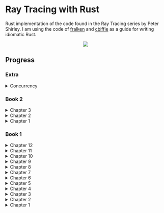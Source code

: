 # Ray Tracing with Rust
Rust implementation of the code found in the Ray Tracing series by Peter Shirley. I am using the code of <a href="https://github.com/fralken">fralken</a> and <a href="https://github.com/cbiffle/rtiow-rust">cbiffle</a> as a guide for writing idiomatic Rust.

<p align="center">
  <img src="https://github.com/JPDye/Ray-Tracing-with-Rust/blob/master/img/test.jpg" />
</p>


## Progress

### Extra
<details><summary>Concurrency</summary>
  <p align="center">
    <img src="https://github.com/JPDye/Ray-Tracing-with-Rust/blob/master/img/chapter13.jpg" />
  </p>
  <p>Concurrency with Rayon. Reduced final image render time for 60+ minutes to 8 minutes.</p>
</details>


### Book 2
<details><summary>Chapter 3</summary>
    <p align="center">
    <img src="https://github.com/JPDye/Ray-Tracing-with-Rust/blob/master/img/book2_chapter3.1.jpg" />
  </p>
  <p align="center">
    <img src="https://github.com/JPDye/Ray-Tracing-with-Rust/blob/master/img/book2_chapter3.2.jpg" />
  </p>
  <p>Ground work for allowing real textures.</p>
</details>

<details><summary>Chapter 2</summary>
  <p align="center">
    <img src="https://github.com/JPDye/Ray-Tracing-with-Rust/blob/master/img/book2_chapter2.jpg" />
  </p>
  <p>BVH acceleration structure. Reduces render time from 9 minutes to 3 minutes. 200% speed increase. </p>
</details>

<details><summary>Chapter 1</summary>
  <p align="center">
    <img src="https://github.com/JPDye/Ray-Tracing-with-Rust/blob/master/img/book2_chapter1.jpg" />
  </p>
  <p>Motion blur.</p>
</details>


### Book 1
<details><summary>Chapter 12</summary>
  <p align="center">
    <img src="https://github.com/JPDye/Ray-Tracing-with-Rust/blob/master/img/chapter12.jpg" />
  </p>
  <p>Rendering a randomised scene.</p>
</details>

<details><summary>Chapter 11</summary>
  <p align="center">
    <img src="https://github.com/JPDye/Ray-Tracing-with-Rust/blob/master/img/chapter11.jpg" />
  </p>
  <p>Depth of field added.</p>
</details>

<details><summary>Chapter 10</summary>
  <p align="center">
    <img src="https://github.com/JPDye/Ray-Tracing-with-Rust/blob/master/img/chapter10.jpg" />
  </p>
  <p>Camera struct extended. Provide a point to look from, point to look at, up direction, vertical FOV and aspect ratio.</p>
</details>

<details><summary>Chapter 9</summary>
  <p align="center">
    <img src="https://github.com/JPDye/Ray-Tracing-with-Rust/blob/master/img/chapter9.jpg" />
  </p>
  <p>Dielectric material struct created.</p>
</details>

<details><summary>Chapter 8</summary>
  <p align="center">
    <img src="https://github.com/JPDye/Ray-Tracing-with-Rust/blob/master/img/chapter8.jpg" />
  </p>
  <p>Material trait added and material structs (lambertian and metal) created.</p>
</details>


<details><summary>Chapter 7</summary>
  <p align="center">
    <img src="https://github.com/JPDye/Ray-Tracing-with-Rust/blob/master/img/chapter7full.jpg" />
  </p>
  <p>Lambertian reflection added, Uniform Distribution used for randomness to improve speed.</p>
</details>

<details><summary>Chapter 6</summary>
  <p align="center">
    <img src="https://github.com/JPDye/Ray-Tracing-with-Rust/blob/master/img/chapter6.jpg" />
  </p>
  <p>Camera struct created and multiple passes added to main loop for anti-aliasing.</p>
</details>

<details><summary>Chapter 5</summary>
  <p align="center">
    <img src="https://github.com/JPDye/Ray-Tracing-with-Rust/blob/master/img/chapter5.jpg" />
  </p>
  <p>Hittable Trait implemented. HitRecord and HittableList structs added.</p>
</details>

<details><summary>Chapter 4</summary>
  <p align="center">
    <img src="https://github.com/JPDye/Ray-Tracing-with-Rust/blob/master/img/chapter4.jpg" />
  </p>
  <p>Added very basic shpere intersection.</p>
</details>


<details><summary>Chapter 3</summary>
  <p align="center">
    <img src="https://github.com/JPDye/Ray-Tracing-with-Rust/blob/master/img/chapter3.jpg" />
  </p>
  <p>Improved Vec3 struct and created Ray struct. Added a ray_colour function.</p>
</details>


<details><summary>Chapter 2</summary>
  <p align="center">
    <img src="https://github.com/JPDye/Ray-Tracing-with-Rust/blob/master/img/chapter2.jpg" />
  </p>
  <p>Vec3 and Colour structs implemented.</p>
</details>


<details><summary>Chapter 1</summary>
  <p align="center">
    <img src="https://github.com/JPDye/Ray-Tracing-with-Rust/blob/master/img/chapter1.jpg" />
  </p>
  <p>Writing to a ppm file.</p>
</details>
